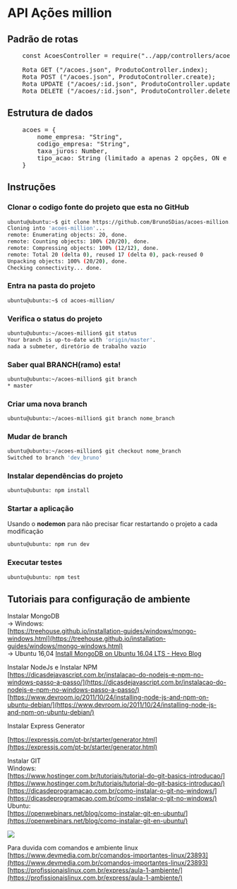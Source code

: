 # API Ações million

## Padrão de rotas
<pre>
	const AcoesController = require("../app/controllers/acoes_controller");
	
	Rota GET ("/acoes.json", ProdutoController.index);
	Rota POST ("/acoes.json", ProdutoController.create);
	Rota UPDATE ("/acoes/:id.json", ProdutoController.update);
	Rota DELETE ("/acoes/:id.json", ProdutoController.delete);
</pre>

## Estrutura de dados
<pre>
	acoes = {
		nome_empresa: "String",
		codigo_empresa: "String",
		taxa_juros: Number,
		tipo_acao: String (limitado a apenas 2 opções, ON e PN)
	}
</pre>


## Instruções

### Clonar o codigo fonte do projeto que esta no GitHub  
```sh
ubuntu@ubuntu:~$ git clone https://github.com/BrunoSDias/acoes-million.git
Cloning into 'acoes-million'...  
remote: Enumerating objects: 20, done.  
remote: Counting objects: 100% (20/20), done.  
remote: Compressing objects: 100% (12/12), done.  
remote: Total 20 (delta 0), reused 17 (delta 0), pack-reused 0  
Unpacking objects: 100% (20/20), done.  
Checking connectivity... done.  
```
### Entra na pasta do projeto  
```sh
ubuntu@ubuntu:~$ cd acoes-million/  
```  
### Verifica o status do projeto   
```sh
ubuntu@ubuntu:~/acoes-million$ git status  
Your branch is up-to-date with 'origin/master'.  
nada a submeter, diretório de trabalho vazio
```
### Saber qual  BRANCH(ramo) esta!  
```sh
ubuntu@ubuntu:~/acoes-million$ git branch   
* master 
```
### Criar uma nova branch
```sh
ubuntu@ubuntu:~/acoes-million$ git branch nome_branch
```
### Mudar de branch
```sh
ubuntu@ubuntu:~/acoes-million$ git checkout nome_branch
Switched to branch 'dev_bruno'  
  ```
  ### Instalar dependências do projeto
  ```sh
ubuntu@ubuntu: npm install  
```
  ### Startar a aplicação
  Usando o **nodemon** para não precisar ficar restartando o projeto a cada modificação  
  ```sh
ubuntu@ubuntu: npm run dev  
```
### Executar testes
  ```sh
ubuntu@ubuntu: npm test  
```

## Tutoriais para configuração de ambiente

Instalar MongoDB  
-> Windows:  
[https://treehouse.github.io/installation-guides/windows/mongo-windows.html](https://treehouse.github.io/installation-guides/windows/mongo-windows.html)  
-> Ubuntu 16,04
[Install MongoDB on Ubuntu 16.04 LTS - Hevo Blog](https://hevodata.com/blog/install-mongodb-on-ubuntu/)
  
Instalar NodeJs e Instalar NPM  
[https://dicasdejavascript.com.br/instalacao-do-nodejs-e-npm-no-windows-passo-a-passo/](https://dicasdejavascript.com.br/instalacao-do-nodejs-e-npm-no-windows-passo-a-passo/)  
[https://www.devroom.io/2011/10/24/installing-node-js-and-npm-on-ubuntu-debian/](https://www.devroom.io/2011/10/24/installing-node-js-and-npm-on-ubuntu-debian/)  
  
Instalar Express  Generator
  
[https://expressjs.com/pt-br/starter/generator.html](https://expressjs.com/pt-br/starter/generator.html)
  
Instalar GIT  
Windows:  
[https://www.hostinger.com.br/tutoriais/tutorial-do-git-basics-introducao/](https://www.hostinger.com.br/tutoriais/tutorial-do-git-basics-introducao/)  
[https://dicasdeprogramacao.com.br/como-instalar-o-git-no-windows/](https://dicasdeprogramacao.com.br/como-instalar-o-git-no-windows/)  
Ubuntu:  
[https://openwebinars.net/blog/como-instalar-git-en-ubuntu/](https://openwebinars.net/blog/como-instalar-git-en-ubuntu/)

[![](blob:https://web.telegram.org/1ab61052-96a6-4c2f-8847-8f6c55a849c0)](https://hevodata.com/blog/install-mongodb-on-ubuntu/)

Para duvida com comandos e ambiente linux  
[https://www.devmedia.com.br/comandos-importantes-linux/23893](https://www.devmedia.com.br/comandos-importantes-linux/23893)
[https://profissionaislinux.com.br/express/aula-1-ambiente/](https://profissionaislinux.com.br/express/aula-1-ambiente/)
